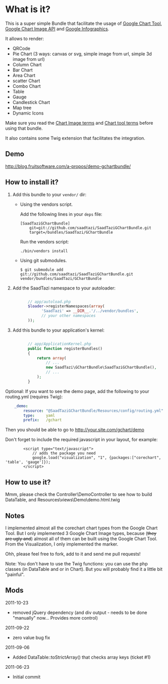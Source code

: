 What is it?
===========
This is a super simple Bundle that facilitate the usage of [Google Chart Tool](http://code.google.com/apis/chart/interactive/docs/index.html), [Google Chart Image API](http://code.google.com/apis/chart/image/) and [Google Infographics](http://code.google.com/apis/chart/infographics/).

It allows to render:

  * QRCode 
  * Pie Chart (3 ways: canvas or svg, simple image from url, simple 3d image from url)
  * Column Chart
  * Bar Chart
  * Area Chart
  * scatter Chart
  * Combo Chart
  * Table
  * Gauge
  * Candlestick Chart
  * Map tree
  * Dynamic Icons

Make sure you read the [Chart Image terms](http://code.google.com/apis/chart/image/terms.html) and [Chart tool terms](http://code.google.com/apis/chart/interactive/terms.html) before using that bundle. 

It also contains some Twig extension that facilitates the integration.

Demo
----

http://blog.fruitsoftware.com/a-propos/demo-gchartbundle/

How to install it?
------------------

  1. Add this bundle to your ``vendor/`` dir:
      * Using the vendors script.

        Add the following lines in your ``deps`` file:

            [SaadTaziGChartBundle]
                git=git://github.com/saadtazi/SaadTaziGChartBundle.git
                target=/bundles/SaadTazi/GChartBundle

        Run the vendors script:

            ./bin/vendors install

      * Using git submodules.

            $ git submodule add git://github.com/saadtazi/SaadTaziGChartBundle.git vendor/bundles/SaadTazi/GChartBundle

  2. Add the SaadTazi namespace to your autoloader:

``` php

          // app/autoload.php
          $loader->registerNamespaces(array(
                'SaadTazi' => __DIR__.'/../vendor/bundles',
                // your other namespaces
          ));
```

  3. Add this bundle to your application's kernel:

``` php

          // app/ApplicationKernel.php
          public function registerBundles()
          {
              return array(
                  // ...
                  new SaadTazi\GChartBundle\SaadTaziGChartBundle(),
                  // ...
              );
          }
```

Optional: If you want to see the demo page, add the following to your routing.yml (requires Twig):

``` yaml
    _demo:
        resource: "@SaadTaziGChartBundle/Resources/config/routing.yml"
        type:     yaml
        prefix:   /gchart
```

Then you should be able to go to http://your.site.com/gchart/demo

Don't forget to include the required javascript in your layout, for example:

```
        <script type="text/javascript">
            // adds the package you need
            google.load("visualization", "1", {packages:["corechart", 'table', 'gauge']});
        </script> 
```

How to use it?
--------------

Mmm, please check the Controller\DemoController to see how to build DataTable,
and Resources\views\Demo\demo.html.twig

Notes
-----
I implemented almost all the corechart chart types from the Google Chart Tool.
But I only implemented 3 Google Chart Image types, because 
(<strike>they are ugly and</strike>) almost all of them can be built using 
the Google Chart Tool.
From the Visualization, I only implemented the marker. 

Ohh, please feel free to fork, add to it and send me pull requests!

Note: You don't have to use the Twig functions: you can use the php classes (in DataTable and or in Chart).
But you will probably find it a little bit "painful".

Mods
----

2011-10-23 

* removed jQuery dependency (and div output - needs to be done "manually" now... Provides more control)

2011-09-22 

* zero value bug fix

2011-09-06

* Added DataTable::toStrictArray() that checks array keys (ticket #1)

2011-06-23

* Initial commit